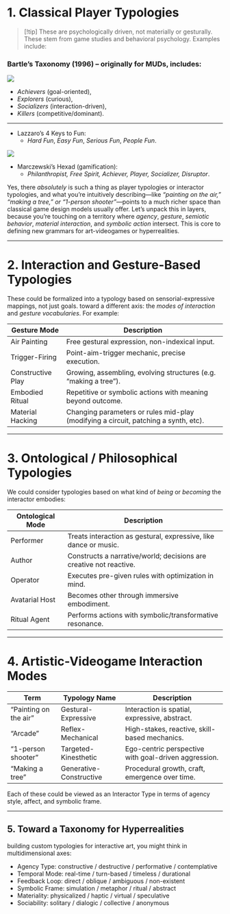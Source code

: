 
# 1. Classical Player Typologies
>[!tip] These are psychologically driven, not materially or gesturally.
These stem from game studies and behavioral psychology. Examples include:


### Bartle’s Taxonomy (1996) – originally for MUDs, includes:

![](https://i.imgur.com/5hCmVIp.png)

- _Achievers_ (goal-oriented),
- _Explorers_ (curious),
- _Socializers_ (interaction-driven),
- _Killers_ (competitive/dominant).

---

- Lazzaro’s 4 Keys to Fun:
    - _Hard Fun_, _Easy Fun_, _Serious Fun_, _People Fun_.

![](https://i.imgur.com/ZwhQ46e.jpeg)


- Marczewski’s Hexad (gamification):
    - _Philanthropist, Free Spirit, Achiever, Player, Socializer, Disruptor_.

Yes, there _absolutely_ is such a thing as player typologies or interactor typologies, and what you’re intuitively describing—like _“painting on the air,” “making a tree,” or “1-person shooter”_—points to a much richer space than classical game design models usually offer. Let’s unpack this in layers, because you’re touching on a territory where _agency_, _gesture_, _semiotic behavior_, _material interaction_, and _symbolic action_ intersect. This is core to defining new grammars for art-videogames or hyperrealities.

---
# 2. Interaction and Gesture-Based Typologies

These could be formalized into a typology based on sensorial-expressive mappings, not just goals.
toward a different axis: the _modes of interaction_ and _gesture vocabularies_. For example:

|Gesture Mode|Description|
|---|---|
|Air Painting|Free gestural expression, non-indexical input.|
|Trigger-Firing|Point-aim-trigger mechanic, precise execution.|
|Constructive Play|Growing, assembling, evolving structures (e.g. “making a tree”).|
|Embodied Ritual|Repetitive or symbolic actions with meaning beyond outcome.|
|Material Hacking|Changing parameters or rules mid-play (modifying a circuit, patching a synth, etc).|


---
# 3. Ontological / Philosophical Typologies
We could consider typologies based on what kind of _being_ or _becoming_ the interactor embodies:


|Ontological Mode|Description|
|---|---|
|Performer|Treats interaction as gestural, expressive, like dance or music.|
|Author|Constructs a narrative/world; decisions are creative not reactive.|
|Operator|Executes pre-given rules with optimization in mind.|
|Avatarial Host|Becomes other through immersive embodiment.|
|Ritual Agent|Performs actions with symbolic/transformative resonance.|



---
# 4. Artistic-Videogame Interaction Modes


|Term|Typology Name|Description|
|---|---|---|
|“Painting on the air”|Gestural-Expressive|Interaction is spatial, expressive, abstract.|
|“Arcade”|Reflex-Mechanical|High-stakes, reactive, skill-based mechanics.|
|“1-person shooter”|Targeted-Kinesthetic|Ego-centric perspective with goal-driven aggression.|
|“Making a tree”|Generative-Constructive|Procedural growth, craft, emergence over time.|


Each of these could be viewed as an Interactor Type in terms of agency style, affect, and symbolic frame.

---
## 5. Toward a Taxonomy for Hyperrealities

building custom typologies for interactive art, you might think in multidimensional axes:

- Agency Type: constructive / destructive / performative / contemplative
- Temporal Mode: real-time / turn-based / timeless / durational
- Feedback Loop: direct / oblique / ambiguous / non-existent
- Symbolic Frame: simulation / metaphor / ritual / abstract
- Materiality: physicalized / haptic / virtual / speculative
- Sociability: solitary / dialogic / collective / anonymous


